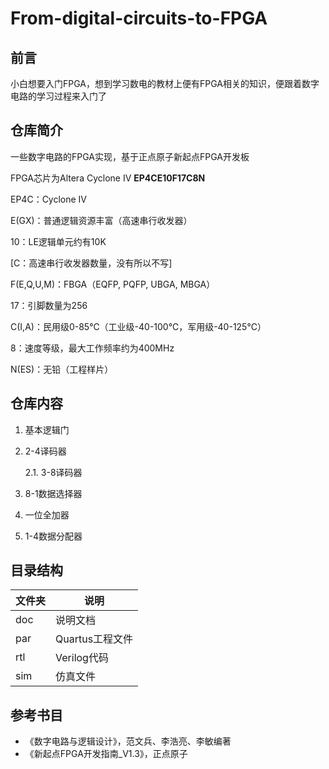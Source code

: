 # From-digital-circuits-to-FPGA

## 前言

小白想要入门FPGA，想到学习数电的教材上便有FPGA相关的知识，便跟着数字电路的学习过程来入门了


## 仓库简介

一些数字电路的FPGA实现，基于正点原子新起点FPGA开发板

FPGA芯片为Altera Cyclone IV **EP4CE10F17C8N**

EP4C：Cyclone IV

E(GX)：普通逻辑资源丰富（高速串行收发器）

10：LE逻辑单元约有10K

[C：高速串行收发器数量，没有所以不写]

F(E,Q,U,M)：FBGA（EQFP, PQFP, UBGA, MBGA）

17：引脚数量为256

C(I,A)：民用级0-85℃（工业级-40-100℃，军用级-40-125℃）

8：速度等级，最大工作频率约为400MHz

N(ES)：无铅（工程样片）


## 仓库内容

1. 基本逻辑门

2. 2-4译码器

    2.1. 3-8译码器

3. 8-1数据选择器

4. 一位全加器

5. 1-4数据分配器

## 目录结构

|文件夹|说明|
|-|-|
|doc|说明文档|
|par|Quartus工程文件|
|rtl|Verilog代码|
|sim|仿真文件|


## 参考书目

* 《数字电路与逻辑设计》，范文兵、李浩亮、李敏编著
* 《新起点FPGA开发指南_V1.3》，正点原子
